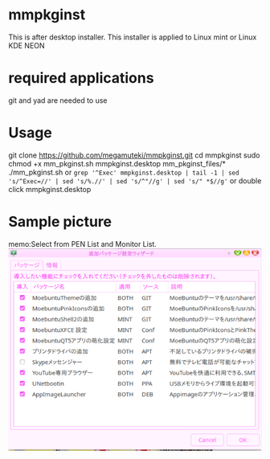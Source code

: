 # mmpkginst
This is after desktop installer.
This installer is applied to Linux mint or Linux KDE NEON

# required applications
git and yad are needed to use

# Usage
git clone https://github.com/megamuteki/mmpkginst.git
cd mmpkginst
sudo chmod +x mm_pkginst.sh mmpkginst.desktop mm_pkginst_files/*
./mm_pkginst.sh
or
`grep '^Exec' mmpkginst.desktop | tail -1 | sed 's/^Exec=//' | sed 's/%.//' | sed 's/^"//g' | sed 's/" *$//g'`
or
double click mmpkginst.desktop


# Sample picture
memo:Select from PEN List and Monitor List. 
![Penmap](https://github.com/megamuteki/images/blob/master/mmpkginst/mmpkginst01.png)

